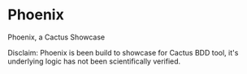 # Phoenix
Phoenix, a Cactus Showcase

Disclaim: Phoenix is been build to showcase for Cactus BDD tool, it's underlying logic has not been scientifically verified.

